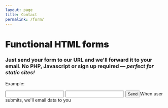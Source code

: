 ```yaml
---
layout: page
title: Contact
permalink: /form/
---
```


<div class="container">
    <div class="col-1-2">
      <h1 style="font-weight: 900;">Functional HTML forms</h1>
      <h3 class="light">Just send your form to our URL and we'll forward it to your email. No PHP, Javascript or sign up required — <em>perfect for static sites!</em></h3>
    </div>
    <div class="col-1-2">
      <p>Example:</p>
        <form action="//formspree.io/your@email.com"Use our URL as form's action
            method="POST"Forms must POST>
            <input type="text" name="name">
            <input type="email" name="_replyto"Use advanced attributes>
            <input type="submit" value="Send">When user submits, we'll email data to you
        </form>
    </div>
</div>
